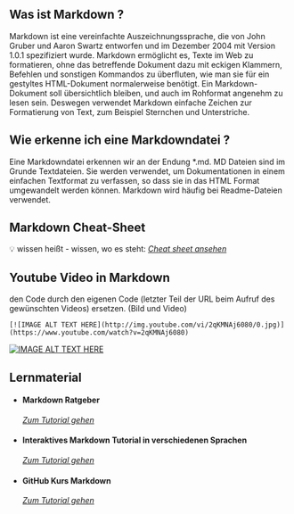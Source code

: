 ## Was ist Markdown ?

Markdown ist eine vereinfachte Auszeichnungssprache, die von John Gruber und Aaron Swartz entworfen und im Dezember 2004 mit Version 1.0.1 spezifiziert wurde. Markdown ermöglicht es, Texte im Web zu formatieren, ohne das betreffende Dokument dazu mit eckigen Klammern, Befehlen und sonstigen Kommandos zu überfluten, wie man sie für ein gestyltes HTML-Dokument normalerweise benötigt. Ein Markdown-Dokument soll übersichtlich bleiben, und auch im Rohformat angenehm zu lesen sein. Deswegen verwendet Markdown einfache Zeichen zur Formatierung von Text, zum Beispiel Sternchen und Unterstriche. 

## Wie erkenne ich eine Markdowndatei ?

Eine Markdowndatei erkennen wir an der Endung *.md. 
MD Dateien sind im Grunde Textdateien. Sie werden verwendet, um Dokumentationen in einem einfachen Textformat zu verfassen, so dass sie in das HTML Format umgewandelt werden können. Markdown wird häufig bei Readme-Dateien verwendet.


## Markdown Cheat-Sheet
:bulb: wissen heißt - wissen, wo es steht:
*[Cheat sheet ansehen](https://github.com/adam-p/markdown-here/wiki/Markdown-Cheatsheet)*

## Youtube Video in Markdown
den Code durch den eigenen Code (letzter Teil der URL beim Aufruf des gewünschten Videos) ersetzen. (Bild und Video)
```
[![IMAGE ALT TEXT HERE](http://img.youtube.com/vi/2qKMNAj6080/0.jpg)](https://www.youtube.com/watch?v=2qKMNAj6080)
```


[![IMAGE ALT TEXT HERE](http://img.youtube.com/vi/2qKMNAj6080/0.jpg)](https://www.youtube.com/watch?v=2qKMNAj6080)




## Lernmaterial

- #### **Markdown Ratgeber**
  [*Zum Tutorial gehen*](https://it-talents.de/it-ratgeber/tutorial-markdown-zur-formatierung-von-readme-dateien/)

- #### **Interaktives Markdown Tutorial in verschiedenen Sprachen**
  [*Zum Tutorial gehen*](https://www.markdowntutorial.com/lesson/1/)

- #### **GitHub Kurs Markdown**
  [*Zum Tutorial gehen*](https://lab.github.com/githubtraining/communicating-using-markdown)







